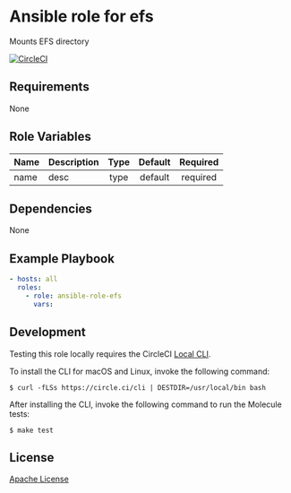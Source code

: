 Ansible role for efs
==================================

Mounts EFS directory

[![CircleCI](https://img.shields.io/circleci/build/github/mongodb-ansible-roles/ansible-role-efs/master?style=flat-square)](https://circleci.com/gh/mongodb-ansible-roles/ansible-role-efs)

Requirements
------------

None

Role Variables
--------------

| Name | Description | Type | Default | Required |
|------|-------------|:----:|:-------:|:--------:|
| name | desc | type | default | required |

Dependencies
------------

None

Example Playbook
----------------

```yaml
- hosts: all
  roles:
    - role: ansible-role-efs
      vars:
```

Development
-----------

Testing this role locally requires the CircleCI [Local CLI](https://circleci.com/docs/2.0/local-cli/).

To install the CLI for macOS and Linux, invoke the following command:

    $ curl -fLSs https://circle.ci/cli | DESTDIR=/usr/local/bin bash

After installing the CLI, invoke the following command to run the Molecule tests:

    $ make test

License
-------

[Apache License](LICENSE)
